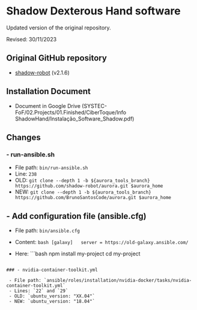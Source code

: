 # Shadow Dexterous Hand software

Updated version of the original repository.

Revised: 30/11/2023

## Original GitHub repository

 - [shadow-robot](https://github.com/shadow-robot/aurora) (v2.1.6)

## Installation Document

 - Document in Google Drive (SYSTEC-FoF/02.Projects/01.Finished/CiberToque/Info ShadowHand/Instalação_Software_Shadow.pdf)

## Changes

### - run-ansible.sh

 - File path: `bin/run-ansible.sh`
 - Line: `238`
 - OLD: `git clone --depth 1 -b ${aurora_tools_branch} https://github.com/shadow-robot/aurora.git $aurora_home`
 - NEW: `git clone --depth 1 -b ${aurora_tools_branch} https://github.com/BrunoSantosCode/aurora.git $aurora_home`

## - Add configuration file (ansible.cfg)
 - File path: `bin/ansible.cfg`
 - Content: ```bash
               [galaxy]  
               server = https://old-galaxy.ansible.com/
            ```

 - Here: ```bash
  npm install my-project
  cd my-project
```

### - nvidia-container-toolkit.yml

 - File path: `ansible/roles/installation/nvidia-docker/tasks/nvidia-container-toolkit.yml`
 - Lines: `22` and `29`
 - OLD: `ubuntu_version: "XX.04"`
 - NEW: `ubuntu_version: "18.04"`
